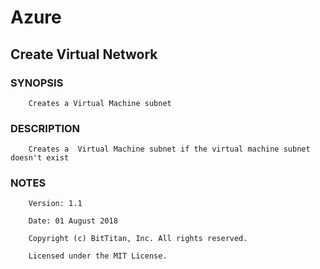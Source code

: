 # Azure
## Create Virtual Network
### SYNOPSIS
```
    Creates a Virtual Machine subnet
```
### DESCRIPTION
```
    Creates a  Virtual Machine subnet if the virtual machine subnet doesn't exist
```
### NOTES
```
    Version: 1.1
    Date: 01 August 2018
    Copyright (c) BitTitan, Inc. All rights reserved.
    Licensed under the MIT License.
```

